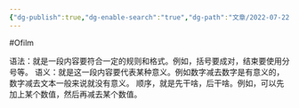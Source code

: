 ```yaml
---
{"dg-publish":true,"dg-enable-search":"true","dg-path":"文章/2022-07-22 协议的三要素.md","permalink":"/文章/2022-07-22 协议的三要素/","dgEnableSearch":"true","dgPassFrontmatter":true,"created":"2023-02-10T23:09:49.000+08:00","updated":"2023-11-14T13:34:22.797+08:00"}
---
```


#Ofilm 

语法：就是一段内容要符合一定的规则和格式。例如，括号要成对，结束要使用分号等。
语义：就是这一段内容要代表某种意义。例如数字减去数字是有意义的，数字减去文本一般来说就没有意义。
顺序，就是先干啥，后干啥。例如，可以先加上某个数值，然后再减去某个数值。